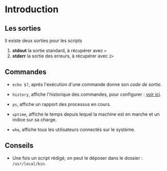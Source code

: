 # Introduction

## Les sorties

Il existe deux sorties pour les scripts 

1. **stdout** la sortie standard, à récupérer avec `>`
2. **stderr** la sortie des erreurs, à récupérer avec `2>`


## Commandes

- `echo $?`, après l'exécution d'une commande donne son *code de sortie*.

- `history`, affiche l'historique des commandes, pour configurer : [voir ici](https://tutox.fr/2018/01/19/customiser-historique-linux/).

- `ps`, affiche un rapport des processus en cours.

- `uptime`, affiche le temps depuis lequel la machine est en marche et un indice sur sa charge.

- `who`, affiche tous les utilisateurs connectés sur le système.

## Conseils

- Une fois un script rédigé, on peut le déposer dans le dossier : `/usr/local/bin`.

